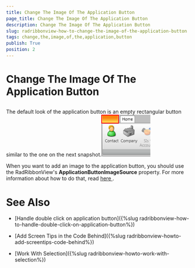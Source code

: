 ```yaml
---
title: Change The Image Of The Application Button
page_title: Change The Image Of The Application Button
description: Change The Image Of The Application Button
slug: radribbonview-how-to-change-the-image-of-the-application-button
tags: change,the,image,of,the,application,button
publish: True
position: 2
---
```


# Change The Image Of The Application Button



## 

The default look of the application button is an empty rectangular button similar to the one on the next snapshot.![Rad Ribbon View How To Hide The Application Menu Button](images/RadRibbonView_How_To_Hide_The_Application_Menu_Button.png)

When you want to add an image to the application button, you should use the RadRibbonView's __ApplicationButtonImageSource__ property. For more information about how to do that, read [
		  here
		](F2AF28EB-A2E2-4E27-B5CF-419888D9E25E#Setting_an_Application_Button_Image).

# See Also

 * [Handle double click on application button]({%slug radribbonview-how-to-handle-double-click-on-application-button%})

 * [Add Screen Tips in the Code Behind]({%slug radribbonview-howto-add-screentips-code-behind%})

 * [Work With Selection]({%slug radribbonview-howto-work-with-selection%})
